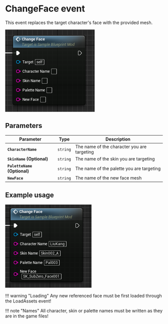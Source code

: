 # ChangeFace event
This event replaces the target character's face with the provided mesh.

![ChangeFace](changeface.png)

## Parameters

| Parameter | Type | Description |
|-----------|------|-------------|
| **`CharacterName`** | `string` | The name of the character you are targeting |
| **`SkinName` (Optional)** | `string` | The name of the skin you are targeting |
| **`PaletteName` (Optional)** | `string` | The name of the palette you are targeting |
| **`NewFace`** | `string` | The name of the new face mesh |

## Example usage
![Example](example.png)

!!! warning "Loading"
	Any new referenced face must be first loaded through the LoadAssets event!

!!! note "Names"
	All character, skin or palette names must be written as they are in the game files!